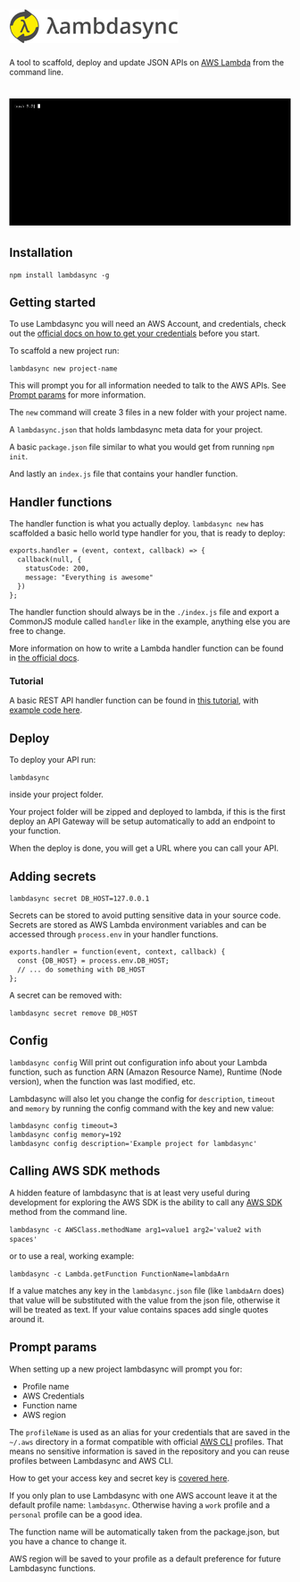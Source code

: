 # ![Lambdasync logo](logo.png?raw=true "Lambdasync logo")

A tool to scaffold, deploy and update JSON APIs on [AWS Lambda](https://aws.amazon.com/lambda/details/) from the command line.

# ![Demo](demo.gif?raw=true "Usage demo")

## Installation

`npm install lambdasync -g`


## Getting started

To use Lambdasync you will need an AWS Account, and credentials, check out the [official docs on how to get your credentials](http://goo.gl/aMbXsg) before you start.

To scaffold a new project run:

`lambdasync new project-name`

This will prompt you for all information needed to talk to the AWS APIs. See [Prompt params](#prompt) for more information.

 The `new` command will create 3 files in a new folder with your project name.

 A `lambdasync.json` that holds lambdasync meta data for your project.

 A basic `package.json` file similar to what you would get from running `npm init`.

 And lastly an `index.js` file that contains your handler function.


## Handler functions

The handler function is what you actually deploy. `lambdasync new` has scaffolded a basic hello world type handler for you, that is ready to deploy:

```
exports.handler = (event, context, callback) => {
  callback(null, {
    statusCode: 200,
    message: "Everything is awesome"
  })
};
```

The handler function should always be in the `./index.js` file and export a CommonJS module called `handler` like in the example, anything else you are free to change.

More information on how to write a Lambda handler function can be found in [the official docs](http://docs.aws.amazon.com/lambda/latest/dg/nodejs-prog-model-handler.html).

### Tutorial
A basic REST API handler function can be found in [this tutorial](http://fredrik.anderzon.se/2016/11/25/create-a-rest-api-on-aws-lambda-using-lambdasync/), with [example code here](https://github.com/fanderzon/lambdasync-example).

## Deploy

To deploy your API run:

`lambdasync`

inside your project folder.

Your project folder will be zipped and deployed to lambda, if this is the first deploy an API Gateway will be setup automatically to add an endpoint to your function.

When the deploy is done, you will get a URL where you can call your API.


## Adding secrets
`lambdasync secret DB_HOST=127.0.0.1`

Secrets can be stored to avoid putting sensitive data in your source code. Secrets are stored as AWS Lambda environment variables and can be accessed through `process.env` in your handler functions.
```
exports.handler = function(event, context, callback) {
  const {DB_HOST} = process.env.DB_HOST;
  // ... do something with DB_HOST
};
```

A secret can be removed with:

`lambdasync secret remove DB_HOST`


## Config

`lambdasync config`
Will print out configuration info about your Lambda function, such as function ARN (Amazon Resource Name), Runtime (Node version), when the function was last modified, etc.

Lambdasync will also let you change the config for `description`, `timeout` and `memory` by running the config command with the key and new value:

```
lambdasync config timeout=3
lambdasync config memory=192
lambdasync config description='Example project for lambdasync'
```

## Calling AWS SDK methods
A hidden feature of lambdasync that is at least very useful during development for exploring the AWS SDK is the ability to call any [AWS SDK](http://docs.aws.amazon.com/AWSJavaScriptSDK/latest/index.html) method from the command line.

`lambdasync -c AWSClass.methodName arg1=value1 arg2='value2 with spaces'`

or to use a real, working example:

`lambdasync -c Lambda.getFunction FunctionName=lambdaArn`

If a value matches any key in the `lambdasync.json` file (like `lambdaArn` does) that value will be substituted with the value from the json file, otherwise it will be treated as text. If your value contains spaces add single quotes around it.


## <a name="prompt"></a>Prompt params

When setting up a new project lambdasync will prompt you for:

* Profile name
* AWS Credentials
* Function name
* AWS region

The `profileName` is used as an alias for your credentials that are saved in the `~/.aws` directory in a format compatible with official [AWS CLI](https://aws.amazon.com/cli/) profiles. That means no sensitive information is saved in the repository and you can reuse profiles between Lambdasync and AWS CLI.

How to get your access key and secret key is [covered here](http://goo.gl/aMbXsg).

 If you only plan to use Lambdasync with one AWS account leave it at the default profile name: `lambdasync`. Otherwise having a `work` profile and a `personal` profile can be a good idea.

 The function name will be automatically taken from the package.json, but you have a chance to change it.

 AWS region will be saved to your profile as a default preference for future Lambdasync functions.
